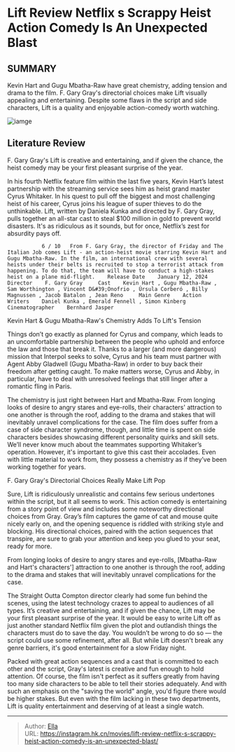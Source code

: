 # Lift Review Netflix s Scrappy Heist Action Comedy Is An Unexpected Blast


## SUMMARY 



  Kevin Hart and Gugu Mbatha-Raw have great chemistry, adding tension and drama to the film.   F. Gary Gray&#39;s directorial choices make Lift visually appealing and entertaining.   Despite some flaws in the script and side characters, Lift is a quality and enjoyable action-comedy worth watching.  

![iamge](https://static1.srcdn.com/wordpress/wp-content/uploads/2024/01/gugu-mbatha-raw-and-kevin-hart-meet-in-a-cafe-in-lift.jpg)

## Literature Review

F. Gary Gray&#39;s Lift is creative and entertaining, and if given the chance, the heist comedy may be your first pleasant surprise of the year.




In his fourth Netflix feature film within the last five years, Kevin Hart’s latest partnership with the streaming service sees him as heist grand master Cyrus Whitaker. In his quest to pull off the biggest and most challenging heist of his career, Cyrus joins his league of super thieves to do the unthinkable. Lift, written by Daniela Kunka and directed by F. Gary Gray, pulls together an all-star cast to steal $100 million in gold to prevent world disasters. It&#39;s as ridiculous as it sounds, but for once, Netflix’s zest for absurdity pays off.




               6 / 10   From F. Gary Gray, the director of Friday and The Italian Job comes Lift - an action-heist movie starring Kevin Hart and Gugu Mbatha-Raw. In the film, an international crew with several heists under their belts is recruited to stop a terrorist attack from happening. To do that, the team will have to conduct a high-stakes heist on a plane mid-flight.    Release Date    January 12, 2024     Director    F. Gary Gray     Cast    Kevin Hart , Gugu Mbatha-Raw , Sam Worthington , Vincent D&#39;Onofrio , Úrsula Corberó , Billy Magnussen , Jacob Batalon , Jean Reno     Main Genre    Action     Writers    Daniel Kunka , Emerald Fennell , Simon Kinberg     Cinematographer    Bernhard Jasper      


 Kevin Hart &amp; Gugu Mbatha-Raw&#39;s Chemistry Adds To Lift&#39;s Tension 

 

Things don’t go exactly as planned for Cyrus and company, which leads to an uncomfortable partnership between the people who uphold and enforce the law and those that break it. Thanks to a larger (and more dangerous) mission that Interpol seeks to solve, Cyrus and his team must partner with Agent Abby Gladwell (Gugu Mbatha-Raw) in order to buy back their freedom after getting caught. To make matters worse, Cyrus and Abby, in particular, have to deal with unresolved feelings that still linger after a romantic fling in Paris.




The chemistry is just right between Hart and Mbatha-Raw. From longing looks of desire to angry stares and eye-rolls, their characters&#39; attraction to one another is through the roof, adding to the drama and stakes that will inevitably unravel complications for the case. The film does suffer from a case of side character syndrome, though, and little time is spent on side characters besides showcasing different personality quirks and skill sets. We’ll never know much about the teammates supporting Whitaker’s operation. However, it&#39;s important to give this cast their accolades. Even with little material to work from, they possess a chemistry as if they’ve been working together for years.



 F. Gary Gray&#39;s Directorial Choices Really Make Lift Pop 
         

Sure, Lift is ridiculously unrealistic and contains few serious undertones within the script, but it all seems to work. This action comedy is entertaining from a story point of view and includes some noteworthy directional choices from Gray. Gray’s film captures the game of cat and mouse quite nicely early on, and the opening sequence is riddled with striking style and blocking. His directional choices, paired with the action sequences that transpire, are sure to grab your attention and keep you glued to your seat, ready for more.






From longing looks of desire to angry stares and eye-rolls, [Mbatha-Raw and Hart&#39;s characters&#39;] attraction to one another is through the roof, adding to the drama and stakes that will inevitably unravel complications for the case.




The Straight Outta Compton director clearly had some fun behind the scenes, using the latest technology crazes to appeal to audiences of all types. It’s creative and entertaining, and if given the chance, Lift may be your first pleasant surprise of the year. It would be easy to write Lift off as just another standard Netflix film given the plot and outlandish things the characters must do to save the day. You wouldn’t be wrong to do so — the script could use some refinement, after all. But while Lift doesn&#39;t break any genre barriers, it&#39;s good entertainment for a slow Friday night.

Packed with great action sequences and a cast that is committed to each other and the script, Gray&#39;s latest is creative and fun enough to hold attention. Of course, the film isn&#39;t perfect as it suffers greatly from having too many side characters to be able to tell their stories adequately. And with such an emphasis on the &#34;saving the world&#34; angle, you&#39;d figure there would be higher stakes. But even with the film lacking in these two departments, Lift is quality entertainment and deserving of at least a single watch.






---

> Author: [Ella](https://instagram.hk.cn/)  
> URL: https://instagram.hk.cn/movies/lift-review-netflix-s-scrappy-heist-action-comedy-is-an-unexpected-blast/  

